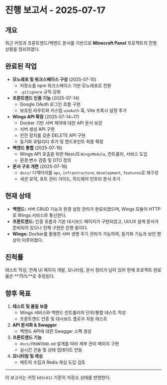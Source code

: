 # 진행 보고서 - 2025-07-17

## 개요
최근 커밋과 프론트엔드/백엔드 문서를 기반으로 **Minecraft Panel** 프로젝트의 진행 상황을 정리하였다.

## 완료된 작업
- **모노레포 및 워크스페이스 구성** (2025-07-10)
  - 저장소를 npm 워크스페이스 기반 모노레포로 전환
  - `.gitignore` 규칙 강화
- **프론트엔드 인증 기능** (2025-07-14)
  - Google OAuth 로그인 흐름 구현
  - 보호된 라우트와 커스텀 `useAuth` 훅, Vite 프록시 설정 추가
- **Wings API 확장** (2025-07-14~17)
  - Docker 기반 서버 제어에 대한 API 문서 보강
  - 서버 생성 API 구현
  - 안전 장치를 갖춘 DELETE API 구현
  - 동기화 유틸리티 추가 및 엔드포인트 최종 확정
- **백엔드 통합** (2025-07-16)
  - Wings API 호출을 위한 NestJS `WingsModule`, 컨트롤러, 서비스 도입
  - 환경 변수 검증 및 DTO 정의
- **문서 구조 개편** (2025-07-16)
  - `docs/` 디렉터리를 `api`, `infrastructure`, `development`, `features`로 재구성
  - 세션 요약, 포트 관리 가이드, 하드웨어 인프라 문서 추가

## 현재 상태
- **백엔드:** 서버 CRUD 기능과 환경 설정 관리가 완료되었으며, Wings 모듈이 HTTP로 Wings 서비스와 통신한다.
- **프론트엔드:** 인증 흐름과 기본 대시보드 페이지가 구현되었고, UI/UX 설계 문서가 준비되어 있으나 전체 구현은 진행 중이다.
- **Wings:** Docker를 활용한 서버 생명 주기 관리가 가능하며, 동기화 기능과 보안 향상이 이루어졌다.

## 진척률
테스트 작성, 전체 UI 페이지 개발, 모니터링, 문서 정리가 남아 있어 현재 프로젝트 완료율은 **75%**로 추정된다.

## 향후 목표
1. **테스트 및 품질 보증**
   - Wings 서비스와 백엔드 컨트롤러의 단위/통합 테스트 작성
   - 프론트엔드 인증 및 대시보드 플로우 자동 테스트
2. **API 문서화 & Swagger**
   - 백엔드 API에 대한 Swagger 스펙 생성
3. **프론트엔드 기능**
   - `docs/FRONTEND.md` 설계를 따라 세부 관리 페이지 구현
   - 실시간 콘솔 및 상태 업데이트 연동
4. **모니터링 및 캐싱**
   - 메트릭 수집과 Redis 캐싱 도입 검토

---
이 보고서는 커밋 `b83c412` 기준의 저장소 상태를 반영한다.
